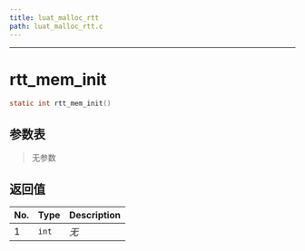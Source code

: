 ```yaml
---
title: luat_malloc_rtt
path: luat_malloc_rtt.c
---
```

--------------------------------------------------
# rtt_mem_init

```c
static int rtt_mem_init()
```


## 参数表

> 无参数

## 返回值

No. | Type | Description
----|------|--------------
1 |`int`| *无*


